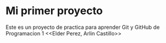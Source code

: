 # Mi primer proyecto

Este es un proyecto de practica para aprender Git y GitHub de Programacion 1
<<Elder Perez, Arlin Castillo>>

